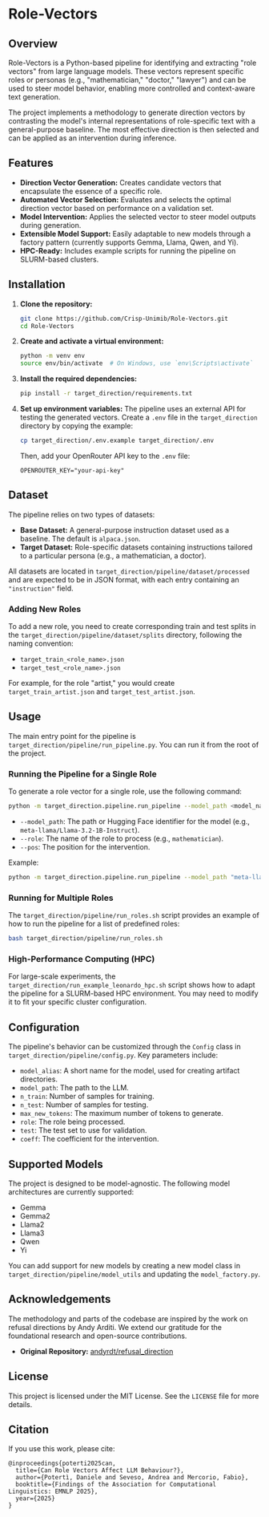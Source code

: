 # Role-Vectors

## Overview

Role-Vectors is a Python-based pipeline for identifying and extracting "role vectors" from large language models. These vectors represent specific roles or personas (e.g., "mathematician," "doctor," "lawyer") and can be used to steer model behavior, enabling more controlled and context-aware text generation.

The project implements a methodology to generate direction vectors by contrasting the model's internal representations of role-specific text with a general-purpose baseline. The most effective direction is then selected and can be applied as an intervention during inference.

## Features

*   **Direction Vector Generation:** Creates candidate vectors that encapsulate the essence of a specific role.
*   **Automated Vector Selection:** Evaluates and selects the optimal direction vector based on performance on a validation set.
*   **Model Intervention:** Applies the selected vector to steer model outputs during generation.
*   **Extensible Model Support:** Easily adaptable to new models through a factory pattern (currently supports Gemma, Llama, Qwen, and Yi).
*   **HPC-Ready:** Includes example scripts for running the pipeline on SLURM-based clusters.

## Installation

1.  **Clone the repository:**
    ```bash
    git clone https://github.com/Crisp-Unimib/Role-Vectors.git
    cd Role-Vectors
    ```

2.  **Create and activate a virtual environment:**
    ```bash
    python -m venv env
    source env/bin/activate  # On Windows, use `env\Scripts\activate`
    ```

3.  **Install the required dependencies:**
    ```bash
    pip install -r target_direction/requirements.txt
    ```

4.  **Set up environment variables:**
    The pipeline uses an external API for testing the generated vectors. Create a `.env` file in the `target_direction` directory by copying the example:
    ```bash
    cp target_direction/.env.example target_direction/.env
    ```
    Then, add your OpenRouter API key to the `.env` file:
    ```
    OPENROUTER_KEY="your-api-key"
    ```

## Dataset

The pipeline relies on two types of datasets:

*   **Base Dataset:** A general-purpose instruction dataset used as a baseline. The default is `alpaca.json`.
*   **Target Dataset:** Role-specific datasets containing instructions tailored to a particular persona (e.g., a mathematician, a doctor).

All datasets are located in `target_direction/pipeline/dataset/processed` and are expected to be in JSON format, with each entry containing an `"instruction"` field.

### Adding New Roles

To add a new role, you need to create corresponding train and test splits in the `target_direction/pipeline/dataset/splits` directory, following the naming convention:

*   `target_train_<role_name>.json`
*   `target_test_<role_name>.json`

For example, for the role "artist," you would create `target_train_artist.json` and `target_test_artist.json`.

## Usage

The main entry point for the pipeline is `target_direction/pipeline/run_pipeline.py`. You can run it from the root of the project.

### Running the Pipeline for a Single Role

To generate a role vector for a single role, use the following command:

```bash
python -m target_direction.pipeline.run_pipeline --model_path <model_name_or_path> --role <role_name> --pos <position>
```

*   `--model_path`: The path or Hugging Face identifier for the model (e.g., `meta-llama/Llama-3.2-1B-Instruct`).
*   `--role`: The name of the role to process (e.g., `mathematician`).
*   `--pos`: The position for the intervention.

Example:
```bash
python -m target_direction.pipeline.run_pipeline --model_path "meta-llama/Llama-3.2-1B-Instruct" --role "mathematician" --pos -7
```

### Running for Multiple Roles

The `target_direction/pipeline/run_roles.sh` script provides an example of how to run the pipeline for a list of predefined roles:

```bash
bash target_direction/pipeline/run_roles.sh
```

### High-Performance Computing (HPC)

For large-scale experiments, the `target_direction/run_example_leonardo_hpc.sh` script shows how to adapt the pipeline for a SLURM-based HPC environment. You may need to modify it to fit your specific cluster configuration.

## Configuration

The pipeline's behavior can be customized through the `Config` class in `target_direction/pipeline/config.py`. Key parameters include:

*   `model_alias`: A short name for the model, used for creating artifact directories.
*   `model_path`: The path to the LLM.
*   `n_train`: Number of samples for training.
*   `n_test`: Number of samples for testing.
*   `max_new_tokens`: The maximum number of tokens to generate.
*   `role`: The role being processed.
*   `test`: The test set to use for validation.
*   `coeff`: The coefficient for the intervention.

## Supported Models

The project is designed to be model-agnostic. The following model architectures are currently supported:

*   Gemma
*   Gemma2
*   Llama2
*   Llama3
*   Qwen
*   Yi

You can add support for new models by creating a new model class in `target_direction/pipeline/model_utils` and updating the `model_factory.py`.

## Acknowledgements

The methodology and parts of the codebase are inspired by the work on refusal directions by Andy Arditi. We extend our gratitude for the foundational research and open-source contributions.

*   **Original Repository:** [andyrdt/refusal_direction](https://github.com/andyrdt/refusal_direction)

## License

This project is licensed under the MIT License. See the `LICENSE` file for more details.

## Citation

If you use this work, please cite:

```
@inproceedings{poterti2025can,
  title={Can Role Vectors Affect LLM Behaviour?},
  author={Potertì, Daniele and Seveso, Andrea and Mercorio, Fabio},
  booktitle={Findings of the Association for Computational Linguistics: EMNLP 2025},
  year={2025}
}
```